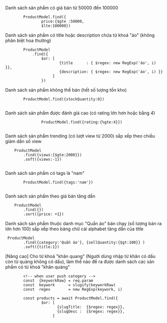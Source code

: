 

Danh sách sản phẩm có giá bán từ 50000 đến 100000

```
        ProductModel.find({
                price:{$gte :50000,
                $lte:100000})

```
Danh sách sản phẩm có title hoặc description chứa từ khoá "áo" (không phân biệt hoa thường)

```
        ProductModel
            .find({
                $or: [
                        {title      : { $regex: new RegExp('áo', i) }},
                        {description: { $regex: new RegExp('áo', i) }}
                     ]
                })

```
Danh sách sản phẩm không thể bán (hết số lượng tồn kho)

```
        ProductModel.find({stockQuantity:0})


```

Danh sách sản phẩm được đánh giá cao (có rating lớn hơn hoặc bằng 4)
```
                ProductModel.find({rating:{%gte:4}})


```


Danh sách sản phẩm trending (có lượt view từ 2000) sắp xếp theo chiều giảm dần số view
```
    ProductModel
        .find({views:{$gte:2000}})
        .soft({views:-1})


```

Danh sách sản phẩm có tags là "nam"

```
        ProductModel.find({tags:'nam'})


```

Danh sách sản phẩm theo giá bán tăng dần

```
    ProductModel
        .find({})
        .sort({price: +1})

```

Danh sách sản phẩm thuộc danh mục "Quần áo" bán chạy (số lượng bán ra lớn hơn 100) sắp xếp theo bảng chữ cái alphabet tăng dần của title
```
 ProductModel
        .find({category:'Quần áo'}, {sellQuantity:{$gt:100}} )
        .soft({title:1})
```

[Nâng cao] Cho từ khoá "khăn quang" (Người dùng nhập từ khăn có dấu còn từ quàng không có dấu), làm thế nào để ra được danh sách các sản phẩm có từ khoá "khăn quàng"
```
        <!-- when user push catogery -->
        const  {keyworkRaw} = req.param
        const  keywork      = slugify(keyworkRaw)
        const  regex        = new RegExp(keywork, i)

        const products = await ProductModel.find({ 
                $or: [
                       {slugTitle:  {$regex: regex}},
                       {slugDesc :  {$regex: regex}},
                     ]
                

```
